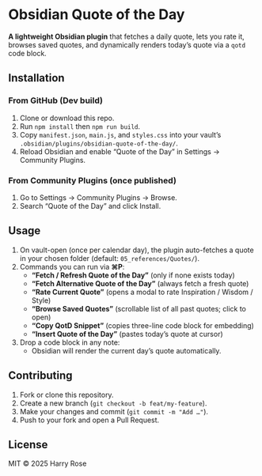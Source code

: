 # Obsidian Quote of the Day

**A lightweight Obsidian plugin** that fetches a daily quote, lets you rate it, browses saved quotes, and dynamically renders today’s quote via a `qotd` code block.

## Installation

### From GitHub (Dev build)
1. Clone or download this repo.
2. Run `npm install` then `npm run build`.
3. Copy `manifest.json`, `main.js`, and `styles.css` into
   your vault’s `.obsidian/plugins/obsidian-quote-of-the-day/`.
4. Reload Obsidian and enable “Quote of the Day” in Settings → Community Plugins.

### From Community Plugins (once published)
1. Go to Settings → Community Plugins → Browse.
2. Search “Quote of the Day” and click Install.

## Usage

1. On vault-open (once per calendar day), the plugin auto-fetches a quote in your chosen folder (default: `05_references/Quotes/`).
2. Commands you can run via **⌘P**:
   - **“Fetch / Refresh Quote of the Day”** (only if none exists today)
   - **“Fetch Alternative Quote of the Day”** (always fetch a fresh quote)
   - **“Rate Current Quote”** (opens a modal to rate Inspiration / Wisdom / Style)
   - **“Browse Saved Quotes”** (scrollable list of all past quotes; click to open)
   - **“Copy QotD Snippet”** (copies three-line code block for embedding)
   - **“Insert Quote of the Day”** (pastes today’s quote at cursor)
3. Drop a code block in any note:
   - Obsidian will render the current day’s quote automatically.

## Contributing

1. Fork or clone this repository.
2. Create a new branch (`git checkout -b feat/my-feature`).
3. Make your changes and commit (`git commit -m "Add …"`).
4. Push to your fork and open a Pull Request.

## License

MIT © 2025 Harry Rose
```


